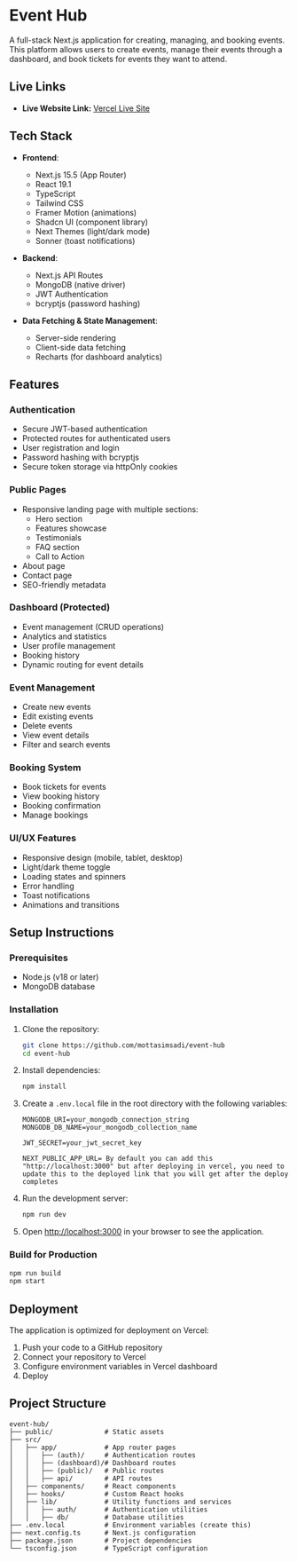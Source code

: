 # Event Hub

A full-stack Next.js application for creating, managing, and booking events. This platform allows users to create events, manage their events through a dashboard, and book tickets for events they want to attend.

## Live Links
- **Live Website Link:** [Vercel Live Site](https://event-hub-six-psi.vercel.app/)

## Tech Stack

- **Frontend**:
  - Next.js 15.5 (App Router)
  - React 19.1
  - TypeScript
  - Tailwind CSS
  - Framer Motion (animations)
  - Shadcn UI (component library)
  - Next Themes (light/dark mode)
  - Sonner (toast notifications)

- **Backend**:
  - Next.js API Routes
  - MongoDB (native driver)
  - JWT Authentication
  - bcryptjs (password hashing)

- **Data Fetching & State Management**:
  - Server-side rendering
  - Client-side data fetching
  - Recharts (for dashboard analytics)

## Features

### Authentication
- Secure JWT-based authentication
- Protected routes for authenticated users
- User registration and login
- Password hashing with bcryptjs
- Secure token storage via httpOnly cookies

### Public Pages
- Responsive landing page with multiple sections:
  - Hero section
  - Features showcase
  - Testimonials
  - FAQ section
  - Call to Action
- About page
- Contact page
- SEO-friendly metadata

### Dashboard (Protected)
- Event management (CRUD operations)
- Analytics and statistics
- User profile management
- Booking history
- Dynamic routing for event details

### Event Management
- Create new events
- Edit existing events
- Delete events
- View event details
- Filter and search events

### Booking System
- Book tickets for events
- View booking history
- Booking confirmation
- Manage bookings

### UI/UX Features
- Responsive design (mobile, tablet, desktop)
- Light/dark theme toggle
- Loading states and spinners
- Error handling
- Toast notifications
- Animations and transitions

## Setup Instructions

### Prerequisites
- Node.js (v18 or later)
- MongoDB database

### Installation

1. Clone the repository:
   ```bash
   git clone https://github.com/mottasimsadi/event-hub
   cd event-hub
   ```

2. Install dependencies:
   ```bash
   npm install
   ```

3. Create a `.env.local` file in the root directory with the following variables:
   ```
   MONGODB_URI=your_mongodb_connection_string
   MONGODB_DB_NAME=your_mongodb_collection_name

   JWT_SECRET=your_jwt_secret_key

   NEXT_PUBLIC_APP_URL= By default you can add this "http://localhost:3000" but after deploying in vercel, you need to update this to the deployed link that you will get after the deploy completes
   ```

4. Run the development server:
   ```bash
   npm run dev
   ```

5. Open [http://localhost:3000](http://localhost:3000) in your browser to see the application.

### Build for Production

```bash
npm run build
npm start
```

## Deployment

The application is optimized for deployment on Vercel:

1. Push your code to a GitHub repository
2. Connect your repository to Vercel
3. Configure environment variables in Vercel dashboard
4. Deploy

## Project Structure

```
event-hub/
├── public/             # Static assets
├── src/
│   ├── app/            # App router pages
│   │   ├── (auth)/     # Authentication routes
│   │   ├── (dashboard)/# Dashboard routes
│   │   ├── (public)/   # Public routes
│   │   ├── api/        # API routes
│   ├── components/     # React components
│   ├── hooks/          # Custom React hooks
│   ├── lib/            # Utility functions and services
│   │   ├── auth/       # Authentication utilities
│   │   ├── db/         # Database utilities
├── .env.local          # Environment variables (create this)
├── next.config.ts      # Next.js configuration
├── package.json        # Project dependencies
└── tsconfig.json       # TypeScript configuration
```
